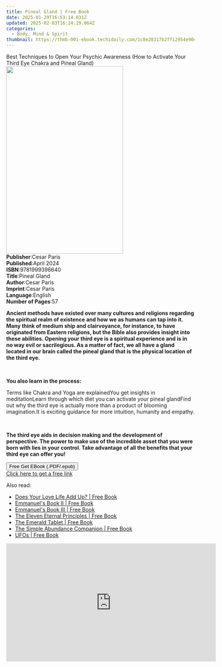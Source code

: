 ```yaml
---
title: Pineal Gland | Free Book
date: 2025-01-29T16:53:14.031Z
updated: 2025-02-03T16:24:29.064Z
categories:
  - Body, Mind & Spirit
thumbnail: https://thmb-001-ebook.techidaily.com/1c8e28317b2ff12954e90c21af1de2a7d8352caf7043eecbf8241febe74f2f1c.jpg
---
```

<main id="book-container">
  <div class="flex flex-col">
    <div class="book-brief flex-1 py-6 px-4 sm:p-6 md:py-10 md:px-8">
      <!-- brief-->
      <div class="book-brief-main">
        Best Techniques to Open Your Psychic Awareness (How to Activate Your
        Third Eye Chakra and Pineal Gland)
      </div>
    </div>
    <div
      class="book-meta-info flex-1 grid gap-4 col-start-1 col-end-3 row-start-1 sm:mb-6 sm:grid-cols-4 lg:gap-6 lg:col-start-2 lg:row-end-6 lg:row-span-6 lg:mb-0"
    >
      <div
        class="book-meta-info-left place-content-center mt-4 p-4 text-sm leading-6 col-start-2 col-span-2 dark:text-slate-400"
      >
        <img
          class="w-full h-500 object-cover rounded-lg sm:h-255 sm:col-span-2 lg:col-span-full"
          src="https://img-001-ebook.techidaily.com/7b90ade7faa059c43e755d6b9c5d77b7bb42a04392ae00cf663f8b65c9034744.jpg"
          alt=""
          width="312"
          height="500"
        />
      </div>
      <div
        class="book-meta-info-right mt-2 col-start-1 row-start-2 col-span-3 self-center"
      >
        <!-- meta data  -->
        <div class="flex flex-col px-4 md:px-8">
          <div class="flex-1">
            <strong>Publisher</strong>:<span class="px-2">Cesar Paris</span>
          </div>
          <div class="flex-1">
            <strong>Published</strong>:<span class="px-2">April 2024</span>
          </div>
          <div class="flex-1">
            <strong>ISBN</strong>:<span class="px-2">9781999396640</span>
          </div>
          <div class="flex-1">
            <strong>Title</strong>:<span class="px-2">Pineal Gland</span>
          </div>
          <div class="flex-1">
            <strong>Author</strong>:<span class="px-2">Cesar Paris</span>
          </div>
          <div class="flex-1">
            <strong>Imprint</strong>:<span class="px-2">Cesar Paris</span>
          </div>
          <div class="flex-1">
            <strong>Language</strong>:<span class="px-2">English</span>
          </div>
          <div class="flex-1">
            <strong>Number of Pages</strong>:<span class="px-2">57</span>
          </div>
        </div>
      </div>
    </div>
    <div class="book-description flex-1 py-6 px-4 sm:p-6 md:py-10 md:px-8">
      <div class="book-description-main">
        <div accordion-content="" id="description">
          <p>
            <strong
              >Ancient methods have existed over many cultures and religions
              regarding the spiritual realm of existence and how we as humans
              can tap into it. Many think of medium ship and clairvoyance, for
              instance, to have originated from Eastern religions, but the Bible
              also provides insight into these abilities. Opening your third eye
              is a spiritual experience and is in no way evil or sacrilegious.
              As a matter of fact, we all have a gland located in our brain
              called the pineal gland that is the physical location of the third
              eye.</strong
            >
          </p>
          <p><strong>&nbsp;</strong></p>
          <p><strong>You also learn in the process:</strong></p>
          Terms like Chakra and Yoga are explainedYou get insights in
          meditationLearn through which diet you can activate your pineal
          glandFind out why the third eye is actually more than a product of
          blooming imagination.It is exciting guidance for more intuition,
          humanity and empathy.
          <p><br /></p>
          <p>
            <strong
              >The third eye aids in decision making and the development of
              perspective. The power to make use of the incredible asset that
              you were born with lies in your control. Take advantage of all the
              benefits that your third eye can offer you!</strong
            >
          </p>
        </div>
        <div class="accordion-fader"></div>
      </div>
    </div>
    <div class="book-excerpts flex-1 py-6 px-4 sm:p-6 md:py-10 md:px-8"></div>
    <div
      class="book-about-author flex-1 py-6 px-4 sm:p-6 md:py-10 md:px-8"
    ></div>
    <div class="book-free-get flex-1 py-6 px-4 sm:p-6 md:py-10 md:px-8">
      <button
        id="btn-free-get"
        class="bg-blue-500 hover:bg-blue-700 text-white font-bold py-2 px-4 rounded"
      >
        Free Get EBook (.PDF/.epub)
      </button>
      <div id="countdown-display" class="px-2 text-lg mt-2"></div>
      <a
        id="free-link"
        class="hidden bg-blue-500 hover:bg-blue-700 text-white font-bold py-2 px-4 rounded"
        href="https://www.ebooks.com/en-us/book/211323118/pineal-gland/cesar-paris/"
        target="_blank"
        >Click here to get a free link</a
      >
    </div>
    <script>
      let countdownTime = 0;
      let countdownInterval = null;
      document
        .getElementById('btn-free-get')
        .addEventListener('click', startCountdown);
      function startCountdown() {
        countdownTime = new Date().getTime() + 60000 * 3;
        countdownInterval = setInterval(updateCountdown, 1000);
        document.getElementById('btn-free-get').disabled = true;
        document
          .getElementById('btn-free-get')
          .classList.add('bg-gray-500', 'cursor-not-allowed');
      }
      function updateCountdown() {
        let currentTime = new Date().getTime();
        let timeLeft = countdownTime - currentTime;
        let secondsLeft = Math.floor(timeLeft / 1000);
        document.getElementById('countdown-display').innerHTML =
          `Remaining time: ${secondsLeft} seconds.`;
        if (secondsLeft <= 0) {
          clearInterval(countdownInterval);
          document.getElementById('btn-free-get').classList.add('hidden');
          document.getElementById('free-link').classList.remove('hidden');
          document.getElementById('countdown-display').innerHTML = '';
        }
      }
    </script>
  </div>
</main>

<ins class="adsbygoogle"
      style="display:block"
      data-ad-client="ca-pub-7571918770474297"
      data-ad-slot="8358498916"
      data-ad-format="auto"
      data-full-width-responsive="true"></ins>
    

<span class="atpl-alsoreadstyle">Also read:</span>
<div><ul>
<li><a href="https://novels-ebooks.techidaily.com/463491-9781101159545-does-your-love-life-add-up/"><u>Does Your Love Life Add Up? | Free Book</u></a></li>
<li><a href="https://novels-ebooks.techidaily.com/466033-9780307574589-emmanuels-book-ii/"><u>Emmanuel's Book II | Free Book</u></a></li>
<li><a href="https://novels-ebooks.techidaily.com/466034-9780307574596-emmanuels-book-iii/"><u>Emmanuel's Book III | Free Book</u></a></li>
<li><a href="https://novels-ebooks.techidaily.com/463706-9781580911986-the-eleven-eternal-principles/"><u>The Eleven Eternal Principles | Free Book</u></a></li>
<li><a href="https://novels-ebooks.techidaily.com/463528-9781101157183-the-emerald-tablet/"><u>The Emerald Tablet | Free Book</u></a></li>
<li><a href="https://novels-ebooks.techidaily.com/463141-9780446571203-the-simple-abundance-companion/"><u>The Simple Abundance Companion | Free Book</u></a></li>
<li><a href="https://novels-ebooks.techidaily.com/463719-9780307716859-ufos/"><u>UFOs | Free Book</u></a></li>
</ul></div>

<!-- affiliate ads begin -->
<iframe width="560" height="315" src="https://www.youtube.com/embed/bofw6eJA7Bg?si=HM2gKZGH4L1otw3e" title="YouTube video player" frameborder="0" allow="accelerometer; autoplay; clipboard-write; encrypted-media; gyroscope; picture-in-picture; web-share" referrerpolicy="strict-origin-when-cross-origin" allowfullscreen></iframe>
<!-- affiliate ads end -->

